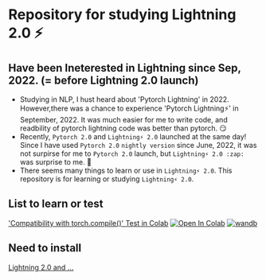 # Repository for studying Lightning 2.0 :zap:

## Have been Ineterested in Lightning since Sep, 2022. (= before Lightning 2.0 launch)
- Studying in NLP, I hust heard about 'Pytorch Lightning' in 2022. However,there was a chance to experience 'Pytorch Lightning⚡' in September, 2022. It was much easier for me to write code, and readbility of pytorch lightning code was better than pytorch. :smirk:
- Recently, `Pytorch 2.0` and `Lightning⚡ 2.0` launched at the same day! Since I have used `Pytorch 2.0` `nightly version` since June, 2022, it was not surpirse for me to `Pytorch 2.0` launch, but `Lightning⚡ 2.0 :zap:` was surprise to me. :star_struck:
- There seems many things to learn or use in `Lightning⚡ 2.0`. This repository is for learning or studying `Lightning⚡ 2.0`.


## List to learn or test
['Compatibility with torch.compile()' Test in Colab](https://github.com/renslightsaber/lightning-2-dot-zero/tree/main/compile_test) [![Open In Colab](https://colab.research.google.com/assets/colab-badge.svg)](https://colab.research.google.com/drive/1WQHt9KhTavEHC6CDkYSuBvoe8zgr4bk2?usp=sharing) [![wandb](https://raw.githubusercontent.com/wandb/assets/main/wandb-github-badge-gradient.svg)](https://wandb.ai/wako/Lightning_2_dot_zero?workspace=user-wako)


## Need to install 
[Lightning 2.0 and ...](https://github.com/renslightsaber/lightning-2-dot-zero/blob/main/needs_to_install.md)
 
